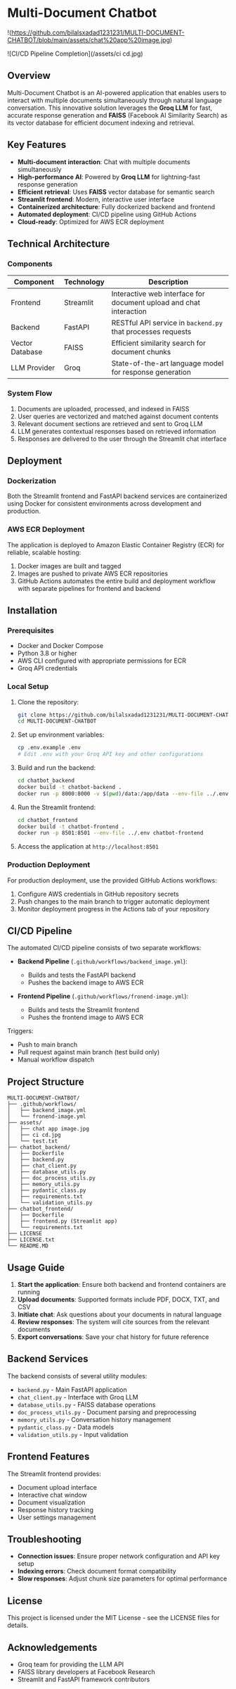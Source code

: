 # Multi-Document Chatbot

!(https://github.com/bilalsxadad1231231/MULTI-DOCUMENT-CHATBOT/blob/main/assets/chat%20app%20image.jpg)

![CI/CD Pipeline Completion](/assets/ci cd.jpg)

## Overview

Multi-Document Chatbot is an AI-powered application that enables users to interact with multiple documents simultaneously through natural language conversation. This innovative solution leverages the **Groq LLM** for fast, accurate response generation and **FAISS** (Facebook AI Similarity Search) as its vector database for efficient document indexing and retrieval.

## Key Features

- **Multi-document interaction**: Chat with multiple documents simultaneously
- **High-performance AI**: Powered by **Groq LLM** for lightning-fast response generation
- **Efficient retrieval**: Uses **FAISS** vector database for semantic search
- **Streamlit frontend**: Modern, interactive user interface
- **Containerized architecture**: Fully dockerized backend and frontend
- **Automated deployment**: CI/CD pipeline using GitHub Actions
- **Cloud-ready**: Optimized for AWS ECR deployment

## Technical Architecture

### Components

| Component | Technology | Description |
|-----------|------------|-------------|
| Frontend | Streamlit | Interactive web interface for document upload and chat interaction |
| Backend | FastAPI | RESTful API service in `backend.py` that processes requests |
| Vector Database | FAISS | Efficient similarity search for document chunks |
| LLM Provider | Groq | State-of-the-art language model for response generation |

### System Flow

1. Documents are uploaded, processed, and indexed in FAISS
2. User queries are vectorized and matched against document contents
3. Relevant document sections are retrieved and sent to Groq LLM
4. LLM generates contextual responses based on retrieved information
5. Responses are delivered to the user through the Streamlit chat interface

## Deployment

### Dockerization

Both the Streamlit frontend and FastAPI backend services are containerized using Docker for consistent environments across development and production.

### AWS ECR Deployment

The application is deployed to Amazon Elastic Container Registry (ECR) for reliable, scalable hosting:

1. Docker images are built and tagged
2. Images are pushed to private AWS ECR repositories
3. GitHub Actions automates the entire build and deployment workflow with separate pipelines for frontend and backend

## Installation

### Prerequisites

- Docker and Docker Compose
- Python 3.8 or higher
- AWS CLI configured with appropriate permissions for ECR
- Groq API credentials

### Local Setup

1. Clone the repository:
   ```bash
   git clone https://github.com/bilalsxadad1231231/MULTI-DOCUMENT-CHATBOT.git
   cd MULTI-DOCUMENT-CHATBOT
   ```

2. Set up environment variables:
   ```bash
   cp .env.example .env
   # Edit .env with your Groq API key and other configurations
   ```

3. Build and run the backend:
   ```bash
   cd chatbot_backend
   docker build -t chatbot-backend .
   docker run -p 8000:8000 -v $(pwd)/data:/app/data --env-file ../.env chatbot-backend
   ```

4. Run the Streamlit frontend:
   ```bash
   cd chatbot_frontend
   docker build -t chatbot-frontend .
   docker run -p 8501:8501 --env-file ../.env chatbot-frontend
   ```

5. Access the application at `http://localhost:8501`

### Production Deployment

For production deployment, use the provided GitHub Actions workflows:

1. Configure AWS credentials in GitHub repository secrets
2. Push changes to the main branch to trigger automatic deployment
3. Monitor deployment progress in the Actions tab of your repository

## CI/CD Pipeline

The automated CI/CD pipeline consists of two separate workflows:

- **Backend Pipeline** (`.github/workflows/backend_image.yml`):
  - Builds and tests the FastAPI backend
  - Pushes the backend image to AWS ECR

- **Frontend Pipeline** (`.github/workflows/fronend-image.yml`):
  - Builds and tests the Streamlit frontend
  - Pushes the frontend image to AWS ECR

Triggers:
- Push to main branch
- Pull request against main branch (test build only)
- Manual workflow dispatch

## Project Structure

```
MULTI-DOCUMENT-CHATBOT/
├── .github/workflows/
│   ├── backend_image.yml
│   └── fronend-image.yml
├── assets/
│   ├── chat app image.jpg
│   ├── ci cd.jpg
│   └── test.txt
├── chatbot_backend/
│   ├── Dockerfile
│   ├── backend.py
│   ├── chat_client.py
│   ├── database_utils.py
│   ├── doc_process_utils.py
│   ├── memory_utils.py
│   ├── pydantic_class.py
│   ├── requirements.txt
│   └── validation_utils.py
├── chatbot_frontend/
│   ├── Dockerfile
│   ├── frontend.py (Streamlit app)
│   └── requirements.txt
├── LICENSE
├── LICENSE.txt
└── README.MD
```

## Usage Guide

1. **Start the application**: Ensure both backend and frontend containers are running
2. **Upload documents**: Supported formats include PDF, DOCX, TXT, and CSV
3. **Initiate chat**: Ask questions about your documents in natural language
4. **Review responses**: The system will cite sources from the relevant documents
5. **Export conversations**: Save your chat history for future reference

## Backend Services

The backend consists of several utility modules:
- `backend.py` - Main FastAPI application
- `chat_client.py` - Interface with Groq LLM
- `database_utils.py` - FAISS database operations
- `doc_process_utils.py` - Document parsing and preprocessing
- `memory_utils.py` - Conversation history management
- `pydantic_class.py` - Data models
- `validation_utils.py` - Input validation

## Frontend Features

The Streamlit frontend provides:
- Document upload interface
- Interactive chat window
- Document visualization
- Response history tracking
- User settings management

## Troubleshooting

- **Connection issues**: Ensure proper network configuration and API key setup
- **Indexing errors**: Check document format compatibility
- **Slow responses**: Adjust chunk size parameters for optimal performance

## License

This project is licensed under the MIT License - see the LICENSE files for details.

## Acknowledgements

- Groq team for providing the LLM API
- FAISS library developers at Facebook Research
- Streamlit and FastAPI framework contributors
